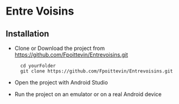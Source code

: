 # Entre Voisins

## Installation

* Clone or Download the project from https://github.com/Fpoittevin/Entrevoisins.git

		cd yourFolder
		git clone https://github.com/Fpoittevin/Entrevoisins.git
* Open the project with Android Studio
* Run the project on an emulator or on a real Android device
